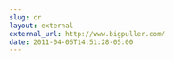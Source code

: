 ```yaml
---
slug: cr
layout: external
external_url: http://www.bigpuller.com/
date: 2011-04-06T14:51:28-05:00
---
```

